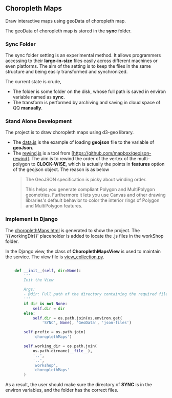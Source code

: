 ## Choropleth Maps

Draw interactive maps using geoData of choropleth map.

The geoData of choropleth map is stored in the **sync** folder.

### Sync Folder

The sync folder setting is an experimental method.
It allows programmers accessing to their **large-in-size** files easily across different machines or even platforms.
The aim of the setting is to keep the files in the same structure and being easily transformed and synchronized.

The current state is crude,

- The folder is some folder on the disk, whose full path is saved in environ variable named as **sync**.
- The transform is performed by archiving and saving in cloud space of QQ **manually**.

### Stand Alone Development

The project is to draw choropleth maps using d3-geo library.

- The [data.js](./workShop/choroplethMaps/data.js) is the example of loading **geojson** file to the variable of **geoJson**.
- The [rewind.js](./workShop/choroplethMaps/rewind.js) is a tool from [https://github.com/mapbox/geojson-rewind].
  The aim is to rewind the order of the vertex of the multi-polygon to **CLOCK-WISE**,
  which is actually the points in **features** option of the geojson object.
  The reason is as below
  > The GeoJSON specification is picky about winding order.
  >
  > This helps you generate compliant Polygon and MultiPolygon geometries. Furthermore it lets you use Canvas and other drawing libraries's default behavior to color the interior rings of Polygon and MultiPolygon features.

### Implement in Django

The [choroplethMaps.html](./serverDjango/templates/choroplethMaps.html) is generated to show the project.
The '{{workingDir}}' placeholder is added to locate the .js files in the workShop folder.

In the Django view,
the class of **ChoroplethMapsView** is used to maintain the service.
The view file is [view_collection.py](./serverDjango/serverDjango/views_collection.py).

```python

    def __init__(self, dir=None):
        '''
        Init the View

        Args:
        - @dir: Full path of the directory containing the required files.
        '''
        if dir is not None:
            self.dir = dir
        else:
            self.dir = os.path.join(os.environ.get(
                'SYNC', None), 'GeoData', 'json-files')

        self.prefix = os.path.join(
            'choroplethMaps')

        self.working_dir = os.path.join(
            os.path.dirname(__file__),
            '..',
            '..',
            'workshop',
            'choroplethMaps'
        )

```

As a result, the user should make sure the directory of **SYNC** is in the environ variables,
and the folder has the correct files.
